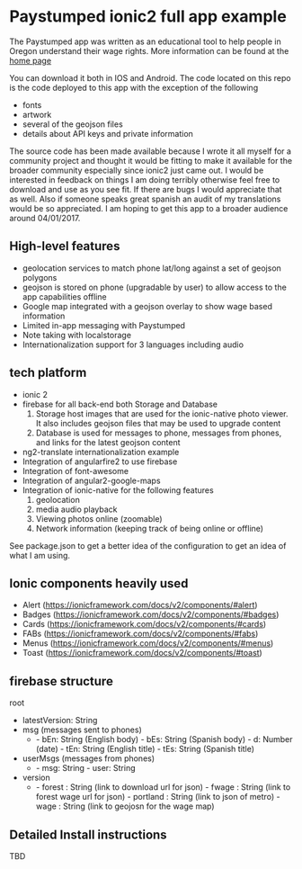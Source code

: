 # Paystumped ionic2 full app example
The Paystumped app was written as an educational tool to help people in Oregon understand their wage rights.
More information can be found at the [home page](https://paystumped.com "here")

You can download it both in IOS and Android.  The code located on this repo is the code deployed to this app with the exception of the following
  * fonts
  * artwork
  * several of the geojson files
  * details about API keys and private information

The source code has been made available because I wrote it all myself for a community project and thought it would be fitting to make it available for the broader community especially since ionic2 just came out.  I would be interested in feedback on things I am doing terribly otherwise feel free to download and use as you see fit.  If there are bugs I would appreciate that as well.  Also if someone speaks great spanish an audit of my translations would be so appreciated.  I am hoping to get this app to a broader audience around 04/01/2017.  


## High-level features
* geolocation services to match phone lat/long against a set of geojson polygons
* geojson is stored on phone (upgradable by user) to allow access to the app capabilities offline
* Google map integrated with a geojson overlay to show wage based information
* Limited in-app messaging with Paystumped
* Note taking with localstorage
* Internationalization support for 3 languages including audio

## tech platform
* ionic 2
* firebase for all back-end both Storage and Database
  1. Storage host images that are used for the ionic-native photo viewer.  It also includes geojson files that may be used to upgrade content
  2. Database is used for messages to phone, messages from phones, and links for the latest geojson content
* ng2-translate internationalization example
* Integration of angularfire2 to use firebase
* Integration of font-awesome
* Integration of angular2-google-maps
* Integration of ionic-native for the following features
  1. geolocation
  2. media audio playback
  3. Viewing photos online (zoomable)
  4. Network information (keeping track of being online or offline)

See package.json to get a better idea of the configuration to get an idea of what I am using.

## Ionic components heavily used
* Alert (https://ionicframework.com/docs/v2/components/#alert)
* Badges (https://ionicframework.com/docs/v2/components/#badges)
* Cards (https://ionicframework.com/docs/v2/components/#cards)
* FABs (https://ionicframework.com/docs/v2/components/#fabs)
* Menus (https://ionicframework.com/docs/v2/components/#menus)
* Toast (https://ionicframework.com/docs/v2/components/#toast)
## firebase structure
root
- latestVersion: String
- msg (messages sent to phones)
  - <msg push id>
    - bEn: String (English body)
    - bEs: String (Spanish body)
    - d: Number (date)
    - tEn: String (English title)
    - tEs: String (Spanish title)
- userMsgs (messages from phones)
  - <revd msg push id>
    - msg: String
    - user: String
- version
  - <version id>
    - forest : String (link to download url for json)
    - fwage : String (link to forest wage url for json)
    - portland : String (link to json of metro)
    - wage : String (link to geojosn for the wage map)

## Detailed Install instructions
TBD
